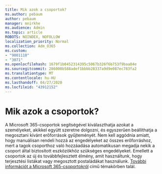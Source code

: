 ```yaml
---
title: Mik azok a csoportok?
ms.author: pebaum
author: pebaum
manager: mnirkhe
ms.audience: Admin
ms.topic: article
ROBOTS: NOINDEX, NOFOLLOW
localization_priority: Normal
ms.collection: Adm_O365
ms.custom:
- "9001110"
- "3071"
ms.openlocfilehash: 1679f1b0452314395c5067b326f6b753f9baa84e
ms.sourcegitcommit: 286000b588adef1bbbb28337a9d9e087ec783fa2
ms.translationtype: MT
ms.contentlocale: hu-HU
ms.lasthandoff: 04/27/2020
ms.locfileid: "43912152"
---
```

# <a name="what-are-groups"></a>Mik azok a csoportok?

A Microsoft 365-csoportok segítségével kiválaszthatja azokat a személyeket, akikkel együtt szeretne dolgozni, és egyszerűen beállíthatja a megosztani kívánt erőforrások gyűjteményét. Nem kell aggódnia amiatt, hogy manuálisan rendeli hozzá az engedélyeket az összes erőforráshoz, mert a tagok csoporthoz való hozzáadása automatikusan megadja nekik a csoport által biztosított eszközökhöz szükséges engedélyeket. Emellett a csoportok az új és továbbfejlesztett élmény, amit használtunk, hogy terjesztési listákat vagy megosztott postaládákat használunk.  [További információt a Microsoft 365-csoportokról](https://support.office.com/article/b565caa1-5c40-40ef-9915-60fdb2d97fa2) című témakörben talál. 